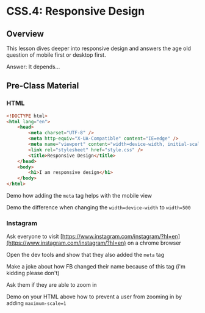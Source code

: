 # CSS.4: Responsive Design

## Overview

This lesson dives deeper into responsive design and answers the age old question of mobile first or desktop first.

Answer: It depends...

## Pre-Class Material

### HTML

```html
<!DOCTYPE html>
<html lang="en">
	<head>
		<meta charset="UTF-8" />
		<meta http-equiv="X-UA-Compatible" content="IE=edge" />
		<meta name="viewport" content="width=device-width, initial-scale=1.0" />
		<link rel="stylesheet" href="style.css" />
		<title>Responsive Design</title>
	</head>
	<body>
		<h1>I am responsive design</h1>
	</body>
</html>
```

Demo how adding the `meta` tag helps with the mobile view

Demo the difference when changing the `width=device-width` to `width=500`

### Instagram

Ask everyone to visit [https://www.instagram.com/instagram/?hl=en](https://www.instagram.com/instagram/?hl=en) on a chrome browser

Open the dev tools and show that they also added the `meta` tag

Make a joke about how FB changed their name because of this tag (i'm kidding please don't)

Ask them if they are able to zoom in

Demo on your HTML above how to prevent a user from zooming in by adding `maximum-scale=1`
